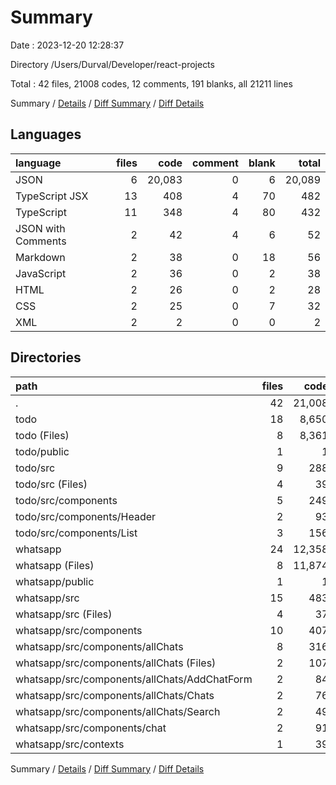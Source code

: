 # Summary

Date : 2023-12-20 12:28:37

Directory /Users/Durval/Developer/react-projects

Total : 42 files,  21008 codes, 12 comments, 191 blanks, all 21211 lines

Summary / [Details](details.md) / [Diff Summary](diff.md) / [Diff Details](diff-details.md)

## Languages
| language | files | code | comment | blank | total |
| :--- | ---: | ---: | ---: | ---: | ---: |
| JSON | 6 | 20,083 | 0 | 6 | 20,089 |
| TypeScript JSX | 13 | 408 | 4 | 70 | 482 |
| TypeScript | 11 | 348 | 4 | 80 | 432 |
| JSON with Comments | 2 | 42 | 4 | 6 | 52 |
| Markdown | 2 | 38 | 0 | 18 | 56 |
| JavaScript | 2 | 36 | 0 | 2 | 38 |
| HTML | 2 | 26 | 0 | 2 | 28 |
| CSS | 2 | 25 | 0 | 7 | 32 |
| XML | 2 | 2 | 0 | 0 | 2 |

## Directories
| path | files | code | comment | blank | total |
| :--- | ---: | ---: | ---: | ---: | ---: |
| . | 42 | 21,008 | 12 | 191 | 21,211 |
| todo | 18 | 8,650 | 5 | 67 | 8,722 |
| todo (Files) | 8 | 8,361 | 3 | 19 | 8,383 |
| todo/public | 1 | 1 | 0 | 0 | 1 |
| todo/src | 9 | 288 | 2 | 48 | 338 |
| todo/src (Files) | 4 | 39 | 1 | 10 | 50 |
| todo/src/components | 5 | 249 | 1 | 38 | 288 |
| todo/src/components/Header | 2 | 93 | 0 | 14 | 107 |
| todo/src/components/List | 3 | 156 | 1 | 24 | 181 |
| whatsapp | 24 | 12,358 | 7 | 124 | 12,489 |
| whatsapp (Files) | 8 | 11,874 | 3 | 19 | 11,896 |
| whatsapp/public | 1 | 1 | 0 | 0 | 1 |
| whatsapp/src | 15 | 483 | 4 | 105 | 592 |
| whatsapp/src (Files) | 4 | 37 | 1 | 13 | 51 |
| whatsapp/src/components | 10 | 407 | 3 | 80 | 490 |
| whatsapp/src/components/allChats | 8 | 316 | 3 | 52 | 371 |
| whatsapp/src/components/allChats (Files) | 2 | 107 | 0 | 16 | 123 |
| whatsapp/src/components/allChats/AddChatForm | 2 | 84 | 2 | 14 | 100 |
| whatsapp/src/components/allChats/Chats | 2 | 76 | 1 | 14 | 91 |
| whatsapp/src/components/allChats/Search | 2 | 49 | 0 | 8 | 57 |
| whatsapp/src/components/chat | 2 | 91 | 0 | 28 | 119 |
| whatsapp/src/contexts | 1 | 39 | 0 | 12 | 51 |

Summary / [Details](details.md) / [Diff Summary](diff.md) / [Diff Details](diff-details.md)